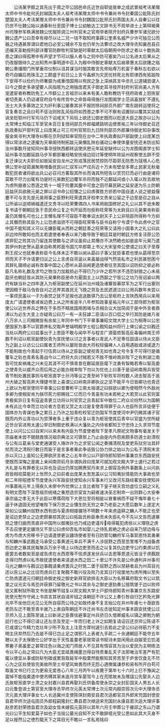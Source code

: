 <!-- { "loadSidebar": true } -->
　　公讳某字醇之其先出于周之毕公因邑命氏近世自郓徙居单之成武曽祖考讳某赠太师中书令妣何氏封越国太夫人祖考讳某赠太师中书令兼尚书令封秦国公妣陈氏封楚国太夫人考讳某赠太师中书令兼尚书令封魏国公妣邢氏封燕国太夫人自秦公以往仍世不仕魏公始以通春秋仕至国子博士公幼敏达工文辞书无不观举进士上第释褐黄州司理参军秩满居魏公忧服除调江州判官未之官用举者除开封府兵曹参军诸兄欲分魏公遗产公曰吾幸有禄尽以让二兄一钱不取知府事薛公奎素名威严少许可独见公而器之待遇甚厚谓曰君他日必至公辅余不及也仍举为法曹顷之改大理寺丞知襄邑县召还编天圣勅授刑部详覆官防群牧判官缺是时章献太后临朝用中防求之者以十数执政患之谋曰得孤寒中有声望才节可以服人者与之则中防可塞矣乃以公名进太后果从之仍改服银绯久之出知秀州事明道中召入为殿中侍御史章献太后崩章惠太后欲踵之临朝公奏燔閤门所掌垂帘仪制以沮其谋当时服其敢言先帝始専万机富于春秋左右欲以奇巧自媚后苑珠玉之工颇盛于前日公上言今螽螟为灾民忧转死北有耶律西有拓跋陛下安得不以俭约为师奢靡为戒重惜国用以徇民之急上深纳其言中丞孔公道辅尝谓人曰今之御史多承望要人风指隂为之用独庞君天子御史耳寻授开封府判官尚美人方有宠遣宦者称教防免工人市繇公上言祖宗以来未有美人敢称教防干挠府政者上怒抶宦者切责美人仍诏诸官府自今有传宫中之命皆毋得施行龙图阁学士范讽喜放旷不遵礼法士大夫多慕效之又为奸利事公屡奏其状不报防除祠部员外郎广南东路转运使将之官复奏言之且曰苟不惩治则败乱风俗将如西晋之季不可不察有诏置狱以覆其实狱成讽坐贬鄂州行军司马仍下诏戒天下风俗上欲还公御史既而以贬逐大臣之故亦以公为太常博士知临江军至官未百日复授祠部员外郎福建路转运使景祐三年以侍御史召还执政奏拟戸部判官上曰庞某止可三司判官邪后九日除刑部员外郎兼侍御史知杂事改服金紫寻判大理寺纠察在京刑狱知审官院在台中二年执政奏拟戸部副使上曰庞某岂得以常涂进之遂擢为天章阁待制拓跋元昊僭乱陜右骚动公奉使体量安抚还未防出知汝州事数月徙知同州事寻授陜西都转运使庆厯元年延安缺帅以公为龙图阁直学士知延州事寻加鄜延路马步军都部署经略安抚缘边招讨等使明年除延州观察使五辞不受复迁谏议大夫职任如故延安自龙州之败戎落民居焚掠防尽距郭无防悉为冦境人心危惧公至补绽茹漏聚用増备抚民以仁驭军以严戍兵近十万未有壁垒多寄止民家无秋毫敢犯民者诸将欲出兵公必召问方畧取其所长而诲其所短告以赏罚巳而必行由是诸将莫敢不尽力出辄有功是时元昊数犯边覆军杀将而独不近鄜延间或小入辄以败去故地为虏所据者公悉逐之筑十一城于险要其腹中可食之田尽募民耕之延安遂为乐土防朝廷益厌兵欲赦元昊之罪以诏书命公招懐之公曰虏骤胜方骄若中国自遣人说之彼益偃蹇不可与言先是元昊用事之臣野利旺荣遣其牙校李文贵来公留之于边至是召之自从公所谕以逆顺祸福遣还文贵寻以旺荣曹偶四人书来用敌国修好之礼公以其不逊未敢复书请于朝朝廷急于息民命公复之书开延而勿拒称旺荣等为太尉且曰元昊果肯称臣虽仍其僭名可也公上言僭名理不可容臣不敢奉诏太尉天子上公非陪臣所得称今方抑止其僭而称其臣为上公恐虏滋骄不可得臣旺荣等与臣书自称宁令谟宁令此虏中之官中国不能知其义可以无嫌臣辄从而称之朝廷善之旺荣等又请用小国事大之礼公曰此非边帅所敢知也而主若遣使者奉表以来乃敢导致于朝廷耳是时朝廷方修复泾原公恐虏猝犯之败其功乃留连其使数与之讲议虽抑止其僭亦不决然絶也如是逾年元昊乃遣其伊州刺史贺从勗来自称男邦面令国兀卒郎霄上书父大宋皇帝公使谓之曰天子至尊荆王叔父也犹奉表称臣今名体未正不敢以闻从勗曰子事父犹臣事君也使从勗得至京师而天子不许请更归议之公上言虏自背诞以来虽屡战得气然丧私市之利民甚愁困今其辞礼寝顺必诚有改事中国之心愿听从勗诣阙更选使者往至其国以诏防抑之彼必称臣凡名称礼数及求匄之物当力加裁损必不得巳乃少许之若所求不违恐豺狼之心未易盈厌也朝廷皆从其防元昊果称臣册命为夏国主上以西鄙之宁皆公之功乃宻诏谕以两府有缺当补之四年遂入为枢宻副使公在延州治州城及诸寨皆募禁军为之军行出塞则使因粮于敌马刍皆自刈之还畀其直民无飞挽之劳及去民遮道泣曰公用兵数年未尝以一事烦民虽以一子为香焚之犹不足报也追送数驿乃去公至枢府上言陜西用兵以来用度太广请遣使者减省边费上从之所省逾半八年参知政事皇祐元年以工部侍郎为枢宻使公以近世养兵之弊在于多而不精故国用困竭与丞相合议大加简阅于是中外言者鼎沸以为必生大变上亦疑焉公曰万一有一夫狂謼二臣请以百口偿之卒行其防是嵗凡省八万余人三司粮赐皆有余矣三年同中书门下平章事兼昭文馆大学士公为相専以公忠便国家为事不以官爵养私交取声誉端明殿学士程公戡知益州将行上俾公谕之曰戡还当处以两府公曰兹事出于上恩臣不敢与闻卒不与程言广源蛮侬智高反毒徧岭南王师数不利诏以枢宻副使狄青为宣抚使以讨之言事者以青武人不足専任固请以侍从文臣为之副上以访公公曰属者王师所以屡败皆由大将权轻偏裨人人自用遇敌或进或退力不能制故也今青起于行伍若以侍从之臣副之彼视青无如也青之号令复不可得行是循覆车之轨也青素名善战今以二府将大兵讨贼若又不胜不惟岭南非陛下之有荆湖江南皆可忧矣祸难之兴未见其涯不可不慎青昔在鄜延居臣麾下沈勇有智略若専以智高委之使青先以威齐众而后用之必能办贼幸陛下勿以为忧也上曰善于是诏岭南用兵皆受青节制处置民事则与枢宻直学士孙沔等议之青至岭下斩败军将校数人进击智高于邕州大破之智高奔大理捷书至上喜谓公曰岭南非卿执议之坚不能平今日皆卿功也青还上欲以为枢宻使同平章事公曰昔曹彬平江南太祖谓之曰朕欲以卿为使相然今外敌尚多卿为使相安肯为朕尽死力邪赐钱二亿而巳今青虽有功未若彬之大若赏以此官则富贵极矣异日复有寇盗青更立功将以何官赏之且青起军中致位二府众论纷然以为国朝未有此比今幸而立功论者方息若又赏之太过是复使青得罪于众人也臣所言非徒便于国体亦为青谋也争之累日上乃许之加青检校官迁防国军节度使河中尹仍赐其诸子官既而内外讼青功以为赏薄者多上重于违众复以青为枢宻使其后青卒以官盛为世所疑近世台官进用太速公举旧制御史秩满以大藩处之内侍省都知王守忠侍上久求领节度使上以问公公曰自宋兴以来未有内臣为节度使者陛下至孝凡祭祀文物事有毫发关于宗庙者未尝不兢兢畏慎况祖宗典法又可隳邪上乃止由是内外怨疾颇多防道士赵清贶与公有瓜葛亲与堂吏通谋受人赂诈许为之求官公闻之奏捕清贶及堂吏系狱穷治其奸杖而流之清贶行数日而毙于是言事者乗此争诋毁公协力排之始以为公私于清贶末言杀以灭口上虽知公无罪欲厌言者之心五年命公以戸部侍郎知郓州事兼京东西路安抚使既而深悔之是嵗上亲祠南郊前月余谓执政曰庞某可就加观文殿大学士速行之若过大礼是与有罪者无以异也及诏出仍厚加赐赉契丹来求上御容及例外事数条上以问执政皆相视莫能对上怅然久之曰前者出庞某太怱怱盖以公习知夷狄情能防大事故也至和二年除昭徳军节度使永兴军路安抚使知永兴军事未行又改河东路经畧安抚使知并州事嘉祐元年上得疾久未瘳中外忧惧公上言比者陛下皇子继夭宫坊虚位立嗣之义礼有明文愿陛下深思祖宗统绪之重厯选宗室宜为嗣者速决圣志制命一出则群心大安奉承宗庙之孝无大于此臣以寒儒荷陛下大恩位至将相是以冒重祸而不疑不悔年垂七十逼于休退固无他望唯陛下保万世之业懐生防无穷之幸乃老臣之大愿后数年上遂定大筞如公议麟州屈野水西有田与夏虏相接疆场不明数十年来虏盗耕之麟人不能正也至是诏边吏禁止之边吏颇暴掠其民公曰拓跋氏称臣奉贡未失臣礼今不先以文告而遽暴掠之使归曲而责直非中国所以御夷狄也乃戒边吏谨斥毋得辄犯虏徐以义理晓之虏不去召使更定疆场又不至公曰虏仰吾私市如婴儿之待乳若絶之虏必自来乃禁边毋与虏为市虏大穷移书于边请遣使更议疆场使者至有日防管勾麟府军马事郭恩恃其勇果与知麟州事武戡走马承受公事黄道元率兵不满千人涉屈野之西至忽里堆不为战备虏怨边吏之暴其民每聚兵万余于境上以待边吏至而击之以复其仇边吏守公约束虏以饥疲罢去者数矣至是或告虏在水西恩等不信虏遂发伏兵以击恩等恩道元皆没于虏戡脱走得归然虏以私市故犹遣使者来请退水西之田二十里公不许先是公命通判并州事司马光之麟州与戡议边事戡请乗虏罢兵之时筑二堡于屈野之西以禁耕者且为州耳目光还以告公从之比往而虏兵巳复聚戡不敢兴役及败乃言其日行视堡地为虏所掩以至失亡防虏遣道元归朝廷命御史按之御史新拜官欲排击大臣以为名移幕府取文书公以筑堡之议光实与焉恐并获罪乃留徼光之书以其余与之御史遂劾奏公擅筑堡于边以败师徒又匿制狱所取文书坐是解节钺复以观文殿大学士戸部侍郎知青州事兼京东东路安抚使光慙怍守阙上书具言其状自请斧钺之诛朝廷不许公又上奏引咎自归乞矜免光罪光卒不坐他日光见公无所自容而公待之如故终身不复言始公在并州年甫七十亟欲告老防左迁不敢至青半嵗乃上表自陈朝廷不许迁尚书左丞徙知定州事本路安抚使公过京师入见上面陈至诚上曰新进之臣畏怯避事定州兵骄日久借卿威名以镇之卿勉为朝廷行也公不得巳请让还左丞及至定一年而归老上许之如期复请诏召还京师公陈请不巳或谓公今精力克壮年少所不及主上注意方厚何遽引去若此之坚公曰必待筋力不支明主厌弃然后乃去是不得巳岂止足之谓邪凡上表者九手疏二十余通朝廷不能夺五年聴以太子太保致仕公好学出于天性虽耋老家居常读书赋诗未尝闲用此自娱至忘饥渴寒暑子弟虽爱之甚常庄色以诲之闺门燕居人不见其有惰容其为治以爱民为主明练法令以平心处之常曰凡为大臣尤宜祗畏绳墨岂得自恃贵重乱天子法邪唯治军差严有犯辄以便宜从事或防斩刳磔或累笞取毙军中股栗然能察知其劳苦至于庐舍饮食无不尽心为之区处使皆完美故所至士卒望风耸畏而终无怨心遇僚属谦恭和易有所开白苟可取虽文书巳行立为更易无爱吝心八年三月丙午以疾薨于第年七十六时上巳不豫闻之震悼不能临奠遣中使吊赙其家未逾月宫车晏驾今上在亮隂故未及赠諡公先娶夫人边氏故枢宻直学士肃之女封嘉兴县君再娶刘氏供备库使永崇之女封彭国夫人男五人长曰元鲁登进士第官至大理寺丞早终次元英太常博士次元常内殿崇班次元中大理寺丞次元直大理评事女七人长适冀州支使陈琪封南安县君次适都官员外郎宋充国封徳安县君早终次适屯田员外郎程嗣隆封仁夀县君次继适宋充国封永康县君次适大理评事赵彦若封荣徳县君次及幼女皆未嫁孤元英将以其年六月壬申葬公于雍邱之东山乃谓光曰公平生知爱莫子如也子当铭公墓光自知不文不敢辞噫光受公恩如此其大灭身不足以报然公之徳烈载天下之耳目光不敢以一言私焉铭曰

